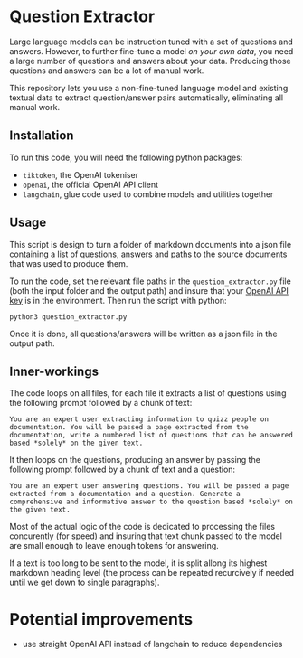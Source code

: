 # Question Extractor

Large language models can be instruction tuned with a set of questions and answers.
However, to further fine-tune a model *on your own data*, you need a large number of questions and answers about your data.
Producing those questions and answers can be a lot of manual work.

This repository lets you use a non-fine-tuned language model and existing textual data to extract question/answer pairs automatically, eliminating all manual work.

## Installation

To run this code, you will need the following python packages:

* `tiktoken`, the OpenAI tokeniser
* `openai`, the official OpenAI API client
* `langchain`, glue code used to combine models and utilities together

## Usage

This script is design to turn a folder of markdown documents into a json file containing a list of questions, answers and paths to the source documents that was used to produce them.

To run the code, set the relevant file paths in the `question_extractor.py` file (both the input folder and the output path) and insure that your [OpenAI API key](https://platform.openai.com/account/api-keys) is in the environment.
Then run the script with python:

```
python3 question_extractor.py
```

Once it is done, all questions/answers will be written as a json file in the output path.

## Inner-workings

The code loops on all files, for each file it extracts a list of questions using the following prompt followed by a chunk of text:

```
You are an expert user extracting information to quizz people on documentation. You will be passed a page extracted from the documentation, write a numbered list of questions that can be answered based *solely* on the given text.
```

It then loops on the questions, producing an answer by passing the following prompt followed by a chunk of text and a question:

```
You are an expert user answering questions. You will be passed a page extracted from a documentation and a question. Generate a comprehensive and informative answer to the question based *solely* on the given text.
```

Most of the actual logic of the code is dedicated to processing the files concurently (for speed) and insuring that text chunk passed to the model are small enough to leave enough tokens for answering.

If a text is too long to be sent to the model, it is split allong its highest markdown heading level (the process can be repeated recurcively if needed until we get down to single paragraphs).

# Potential improvements

- use straight OpenAI API instead of langchain to reduce dependencies
